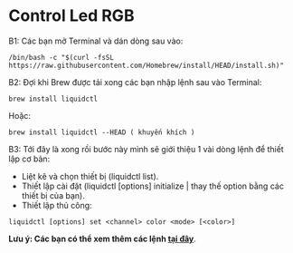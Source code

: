 # Control Led RGB

B1: Các bạn mở Terminal và dán dòng sau vào:

```
/bin/bash -c "$(curl -fsSL https://raw.githubusercontent.com/Homebrew/install/HEAD/install.sh)"
```

B2: Đợi khi Brew được tải xong các bạn nhập lệnh sau vào Terminal:

```
brew install liquidctl
```

Hoặc:

```
brew install liquidctl --HEAD ( khuyến khích )
```

B3: Tới đây là xong rồi bước này mình sẽ giới thiệu 1 vài dòng lệnh để thiết lập cơ bản:

- Liệt kê và chọn thiết bị (liquidctl list).
- Thiết lập cài đặt (liquidctl [options] initialize | thay thế option bằng các thiết bị của bạn).
- Thiết lập thủ công:

```
liquidctl [options] set <channel> color <mode> [<color>]
```

**Lưu ý: Các bạn có thể xem thêm các lệnh [tại đây](https://github.com/liquidctl/liquidctl#installing-on-macos)**.
